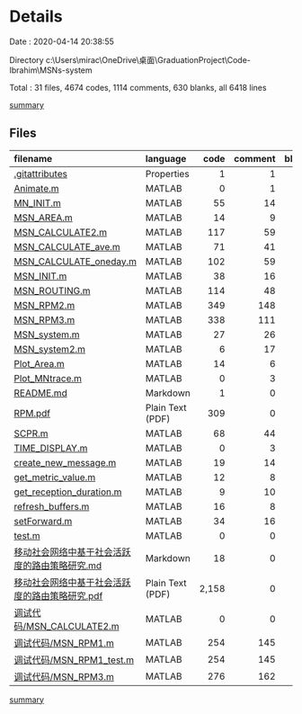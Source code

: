 # Details

Date : 2020-04-14 20:38:55

Directory c:\Users\mirac\OneDrive\桌面\GraduationProject\Code-Ibrahim\MSNs-system

Total : 31 files,  4674 codes, 1114 comments, 630 blanks, all 6418 lines

[summary](results.md)

## Files
| filename | language | code | comment | blank | total |
| :--- | :--- | ---: | ---: | ---: | ---: |
| [.gitattributes](/.gitattributes) | Properties | 1 | 1 | 1 | 3 |
| [Animate.m](/Animate.m) | MATLAB | 0 | 1 | 0 | 1 |
| [MN_INIT.m](/MN_INIT.m) | MATLAB | 55 | 14 | 17 | 86 |
| [MSN_AREA.m](/MSN_AREA.m) | MATLAB | 14 | 9 | 5 | 28 |
| [MSN_CALCULATE2.m](/MSN_CALCULATE2.m) | MATLAB | 117 | 59 | 18 | 194 |
| [MSN_CALCULATE_ave.m](/MSN_CALCULATE_ave.m) | MATLAB | 71 | 41 | 14 | 126 |
| [MSN_CALCULATE_oneday.m](/MSN_CALCULATE_oneday.m) | MATLAB | 102 | 59 | 20 | 181 |
| [MSN_INIT.m](/MSN_INIT.m) | MATLAB | 38 | 16 | 13 | 67 |
| [MSN_ROUTING.m](/MSN_ROUTING.m) | MATLAB | 114 | 48 | 33 | 195 |
| [MSN_RPM2.m](/MSN_RPM2.m) | MATLAB | 349 | 148 | 82 | 579 |
| [MSN_RPM3.m](/MSN_RPM3.m) | MATLAB | 338 | 111 | 66 | 515 |
| [MSN_system.m](/MSN_system.m) | MATLAB | 27 | 26 | 12 | 65 |
| [MSN_system2.m](/MSN_system2.m) | MATLAB | 6 | 17 | 9 | 32 |
| [Plot_Area.m](/Plot_Area.m) | MATLAB | 14 | 6 | 3 | 23 |
| [Plot_MNtrace.m](/Plot_MNtrace.m) | MATLAB | 0 | 3 | 0 | 3 |
| [README.md](/README.md) | Markdown | 1 | 0 | 1 | 2 |
| [RPM.pdf](/RPM.pdf) | Plain Text (PDF) | 309 | 0 | 2 | 311 |
| [SCPR.m](/SCPR.m) | MATLAB | 68 | 44 | 30 | 142 |
| [TIME_DISPLAY.m](/TIME_DISPLAY.m) | MATLAB | 0 | 3 | 2 | 5 |
| [create_new_message.m](/create_new_message.m) | MATLAB | 19 | 14 | 9 | 42 |
| [get_metric_value.m](/get_metric_value.m) | MATLAB | 12 | 8 | 6 | 26 |
| [get_reception_duration.m](/get_reception_duration.m) | MATLAB | 9 | 10 | 5 | 24 |
| [refresh_buffers.m](/refresh_buffers.m) | MATLAB | 16 | 8 | 6 | 30 |
| [setForward.m](/setForward.m) | MATLAB | 34 | 16 | 37 | 87 |
| [test.m](/test.m) | MATLAB | 0 | 0 | 1 | 1 |
| [移动社会网络中基于社会活跃度的路由策略研究.md](/移动社会网络中基于社会活跃度的路由策略研究.md) | Markdown | 18 | 0 | 13 | 31 |
| [移动社会网络中基于社会活跃度的路由策略研究.pdf](/移动社会网络中基于社会活跃度的路由策略研究.pdf) | Plain Text (PDF) | 2,158 | 0 | 5 | 2,163 |
| [调试代码/MSN_CALCULATE2.m](/调试代码/MSN_CALCULATE2.m) | MATLAB | 0 | 0 | 1 | 1 |
| [调试代码/MSN_RPM1.m](/调试代码/MSN_RPM1.m) | MATLAB | 254 | 145 | 74 | 473 |
| [调试代码/MSN_RPM1_test.m](/调试代码/MSN_RPM1_test.m) | MATLAB | 254 | 145 | 74 | 473 |
| [调试代码/MSN_RPM3.m](/调试代码/MSN_RPM3.m) | MATLAB | 276 | 162 | 71 | 509 |

[summary](results.md)